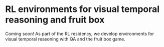 # RL environments for visual temporal reasoning and fruit box

Coming soon! As part of the RL residency, we develop environments for visual temporal reasoning with QA and the fruit box game.